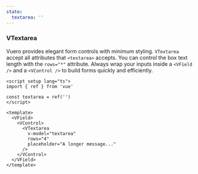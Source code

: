 ```yaml
---
state:
  textarea: ''
---
```


### VTextarea

Vuero provides elegant form controls with minimum styling.
`VTextarea` accept all attributes that `<textarea>` accepts.
You can control the box text length with the `rows="*"` attribute.
Always wrap your inputs inside a `<VField />` and a `<VControl />`
to build forms quickly and efficiently.

<!--code-->

```vue
<script setup lang="ts">
import { ref } from 'vue'

const textarea = ref('')
</script>

<template>
  <VField>
    <VControl>
      <VTextarea
        v-model="textarea"
        rows="4"
        placeholder="A longer message..."
      />
    </VControl>
  </VField>
</template>
```

<!--/code-->

<!--example-->

<VField>
  <VControl>
    <VTextarea 
      rows="4" 
      placeholder="A longer message..." 
      v-model="frontmatter.state.textarea"
    ></VTextarea>
  </VControl>
</VField>

<!--/example-->
